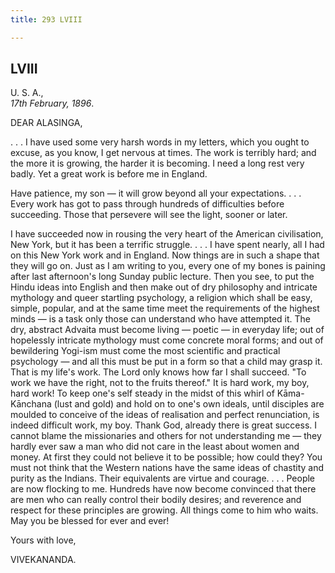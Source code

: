 ```yaml
---
title: 293 LVIII

---
```

  

  


## LVIII

U. S. A.,  
*17th February, 1896*.

DEAR ALASINGA,

. . . I have used some very harsh words in my letters, which you ought
to excuse, as you know, I get nervous at times. The work is terribly
hard; and the more it is growing, the harder it is becoming. I need a
long rest very badly. Yet a great work is before me in England.

Have patience, my son — it will grow beyond all your expectations. . . .
Every work has got to pass through hundreds of difficulties before
succeeding. Those that persevere will see the light, sooner or later.

I have succeeded now in rousing the very heart of the American
civilisation, New York, but it has been a terrific struggle. . . . I
have spent nearly, all I had on this New York work and in England. Now
things are in such a shape that they will go on. Just as I am writing to
you, every one of my bones is paining after last afternoon's long Sunday
public lecture. Then you see, to put the Hindu ideas into English and
then make out of dry philosophy and intricate mythology and queer
startling psychology, a religion which shall be easy, simple, popular,
and at the same time meet the requirements of the highest minds — is a
task only those can understand who have attempted it. The dry, abstract
Advaita must become living — poetic — in everyday life; out of
hopelessly intricate mythology must come concrete moral forms; and out
of bewildering Yogi-ism must come the most scientific and practical
psychology — and all this must be put in a form so that a child may
grasp it. That is my life's work. The Lord only knows how far I shall
succeed. "To work we have the right, not to the fruits thereof." It is
hard work, my boy, hard work! To keep one's self steady in the midst of
this whirl of Kāma-Kānchana (lust and gold) and hold on to one's own
ideals, until disciples are moulded to conceive of the ideas of
realisation and perfect renunciation, is indeed difficult work, my boy.
Thank God, already there is great success. I cannot blame the
missionaries and others for not understanding me — they hardly ever saw
a man who did not care in the least about women and money. At first they
could not believe it to be possible; how could they? You must not think
that the Western nations have the same ideas of chastity and purity as
the Indians. Their equivalents are virtue and courage. . . . People are
now flocking to me. Hundreds have now become convinced that there are
men who can really control their bodily desires; and reverence and
respect for these principles are growing. All things come to him who
waits. May you be blessed for ever and ever!

Yours with love,

VIVEKANANDA.
